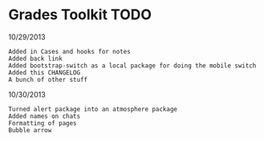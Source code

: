 Grades Toolkit TODO
===================

10/29/2013

    Added in Cases and hooks for notes
    Added back link
    Added bootstrap-switch as a local package for doing the mobile switch
    Added this CHANGELOG
    A bunch of other stuff
    

10/30/2013
	
	Turned alert package into an atmosphere package
	Added names on chats
	Formatting of pages
	Bubble arrow
	
	

